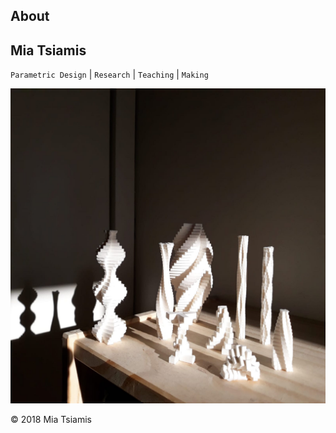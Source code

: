 ## About


## Mia Tsiamis  
`Parametric Design` | `Research` | `Teaching` | `Making`  

[![Forms_2 upload](/2019/Forms_2.jpeg)](https://vimeo.com/168493175)


© 2018 Mia Tsiamis
